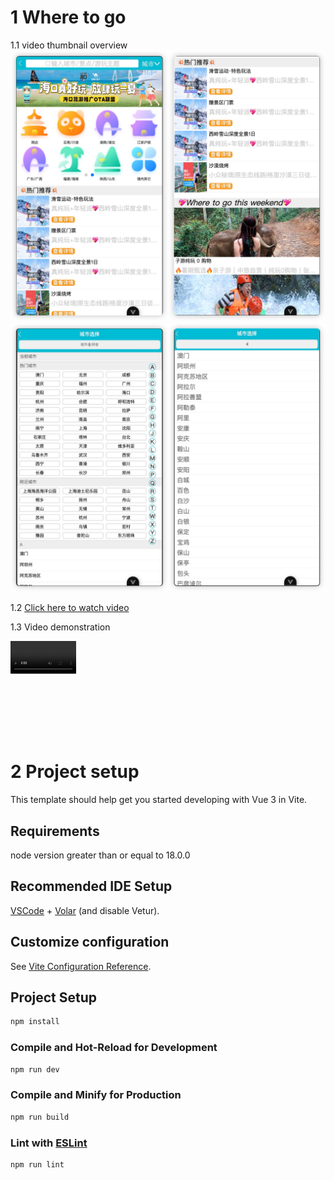 # 1 Where to go

1.1 video thumbnail overview
![Video Preview](thumbnail/Picsew_20240921021232.JPEG)
![Video Preview](thumbnail/Picsew_20240921021319.JPEG)

1.2 [Click here to watch video](thumbnail/video-thumbnail.mp4)

1.3 Video demonstration

<video style="transform: scale(0.35); transform-origin: top left;" controls>
  <source src="thumbnail/video-thumbnail.mp4" type="video/mp4">
  您的浏览器不支持 HTML5 视频标签。
</video>

# 2 Project setup

This template should help get you started developing with Vue 3 in Vite.

## Requirements

node version greater than or equal to 18.0.0

## Recommended IDE Setup

[VSCode](https://code.visualstudio.com/) + [Volar](https://marketplace.visualstudio.com/items?itemName=Vue.volar) (and
disable Vetur).

## Customize configuration

See [Vite Configuration Reference](https://vitejs.dev/config/).

## Project Setup

```sh
npm install
```

### Compile and Hot-Reload for Development

```sh
npm run dev

```

### Compile and Minify for Production

```sh
npm run build
```

### Lint with [ESLint](https://eslint.org/)

```sh
npm run lint
```
